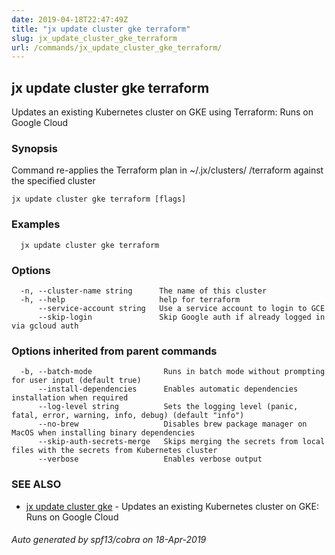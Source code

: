 ```yaml
---
date: 2019-04-18T22:47:49Z
title: "jx update cluster gke terraform"
slug: jx_update_cluster_gke_terraform
url: /commands/jx_update_cluster_gke_terraform/
---
```

## jx update cluster gke terraform

Updates an existing Kubernetes cluster on GKE using Terraform: Runs on Google Cloud

### Synopsis

Command re-applies the Terraform plan in ~/.jx/clusters/ <cluster>/terraform against the specified cluster

```
jx update cluster gke terraform [flags]
```

### Examples

```
  jx update cluster gke terraform
```

### Options

```
  -n, --cluster-name string      The name of this cluster
  -h, --help                     help for terraform
      --service-account string   Use a service account to login to GCE
      --skip-login               Skip Google auth if already logged in via gcloud auth
```

### Options inherited from parent commands

```
  -b, --batch-mode                Runs in batch mode without prompting for user input (default true)
      --install-dependencies      Enables automatic dependencies installation when required
      --log-level string          Sets the logging level (panic, fatal, error, warning, info, debug) (default "info")
      --no-brew                   Disables brew package manager on MacOS when installing binary dependencies
      --skip-auth-secrets-merge   Skips merging the secrets from local files with the secrets from Kubernetes cluster
      --verbose                   Enables verbose output
```

### SEE ALSO

* [jx update cluster gke](/commands/jx_update_cluster_gke/)	 - Updates an existing Kubernetes cluster on GKE: Runs on Google Cloud

###### Auto generated by spf13/cobra on 18-Apr-2019
